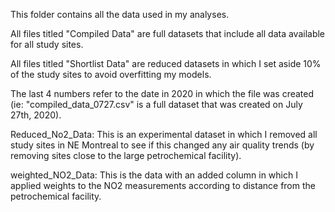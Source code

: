 This folder contains all the data used in my analyses.

All files titled "Compiled Data" are full datasets that include all data available for all study sites.

All files titled "Shortlist Data" are reduced datasets in which I set aside 10% of the study sites to avoid overfitting my models.

The last 4 numbers refer to the date in 2020 in which the file was created (ie: "compiled_data_0727.csv" is a full dataset that was created on July 27th, 2020).

Reduced_No2_Data: This is an experimental dataset in which I removed all study sites in NE Montreal to see if this changed any air quality trends (by
removing sites close to the large petrochemical facility).

weighted_NO2_Data: This is the data with an added column in which I applied weights to the NO2 measurements according to distance from the petrochemical facility.

